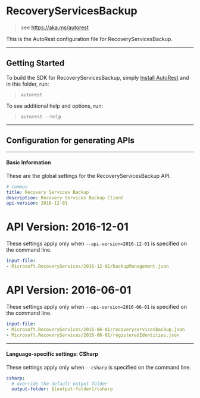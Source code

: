 # RecoveryServicesBackup
    
> see https://aka.ms/autorest

This is the AutoRest configuration file for RecoveryServicesBackup.



---
## Getting Started 
To build the SDK for RecoveryServicesBackup, simply [Install AutoRest](https://aka.ms/autorest/install) and in this folder, run:

> `autorest`

To see additional help and options, run:

> `autorest --help`
---

## Configuration for generating APIs


---
#### Basic Information 
These are the global settings for the RecoveryServicesBackup API.

``` yaml
# common 
title: Recovery Services Backup
description: Recovery Services Backup Client
api-version: 2016-12-01

```


# API Version: 2016-12-01

These settings apply only when `--api-version=2016-12-01` is specified on the command line.

``` yaml $(api-version) == '2016-12-01'
input-file:
- Microsoft.RecoveryServices/2016-12-01/backupManagement.json

```
 
# API Version: 2016-06-01

These settings apply only when `--api-version=2016-06-01` is specified on the command line.

``` yaml $(api-version) == '2016-06-01'
input-file:
- Microsoft.RecoveryServices/2016-06-01/recoveryservicesbackup.json
- Microsoft.RecoveryServices/2016-06-01/registeredIdentities.json

```


---
#### Language-specific settings: CSharp

These settings apply only when `--csharp` is specified on the command line.

``` yaml $(csharp)
csharp:
  # override the default output folder
  output-folder: $(output-folder)/csharp
```

